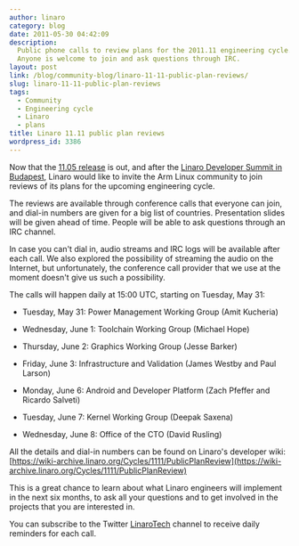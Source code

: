 ```yaml
---
author: linaro
category: blog
date: 2011-05-30 04:42:09
description:
  Public phone calls to review plans for the 2011.11 engineering cycle.
  Anyone is welcome to join and ask questions through IRC.
layout: post
link: /blog/community-blog/linaro-11-11-public-plan-reviews/
slug: linaro-11-11-public-plan-reviews
tags:
  - Community
  - Engineering cycle
  - Linaro
  - plans
title: Linaro 11.11 public plan reviews
wordpress_id: 3386
---
```


Now that the [11.05 release](/blog/linaro-11-05-released/) is out, and after the [Linaro Developer Summit in Budapest](https://wiki-archive.linaro.org/Events/2011-05-LDS), Linaro would like to invite the Arm Linux community to join reviews of its plans for the upcoming engineering cycle.

The reviews are available through conference calls that everyone can join, and dial-in numbers are given for a big list of countries. Presentation slides will be given ahead of time. People will be able to ask questions through an IRC channel.

In case you can't dial in, audio streams and IRC logs will be available after each call. We also explored the possibility of streaming the audio on the Internet, but unfortunately, the conference call provider that we use at the moment doesn't give us such a possibility.

The calls will happen daily at 15:00 UTC, starting on Tuesday, May 31:

- Tuesday, May 31: Power Management Working Group (Amit Kucheria)

- Wednesday, June 1: Toolchain Working Group (Michael Hope)

- Thursday, June 2: Graphics Working Group (Jesse Barker)

- Friday, June 3: Infrastructure and Validation (James Westby and Paul Larson)

- Monday, June 6: Android and Developer Platform (Zach Pfeffer and Ricardo Salveti)

- Tuesday, June 7: Kernel Working Group (Deepak Saxena)

- Wednesday, June 8: Office of the CTO (David Rusling)

All the details and dial-in numbers can be found on Linaro's developer wiki: [https://wiki-archive.linaro.org/Cycles/1111/PublicPlanReview](https://wiki-archive.linaro.org/Cycles/1111/PublicPlanReview)

This is a great chance to learn about what Linaro engineers will implement in the next six months, to ask all your questions and to get involved in the projects that you are interested in.

You can subscribe to the Twitter [LinaroTech](http://twitter.com/#!/LinaroTech) channel to receive daily reminders for each call.
